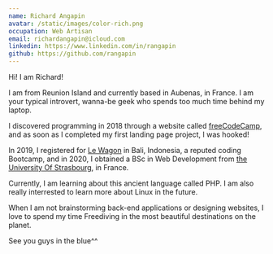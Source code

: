 ```yaml
---
name: Richard Angapin
avatar: /static/images/color-rich.png
occupation: Web Artisan
email: richardangapin@icloud.com
linkedin: https://www.linkedin.com/in/rangapin
github: https://github.com/rangapin
---
```


Hi! I am Richard!

I am from Reunion Island and currently based in Aubenas, in France. I am your typical introvert, wanna-be geek who spends too much time behind my laptop.

I discovered programming in 2018 through a website called <a href="https://www.freecodecamp.org/">freeCodeCamp</a>, and as soon as I completed my first landing page project, I was hooked!

In 2019, I registered for <a href="https://www.lewagon.com/">Le Wagon</a> in Bali, Indonesia, a reputed coding Bootcamp, and in 2020, I obtained a BSc in Web Development from <a href="https://en.unistra.fr/"> the University Of Strasbourg</a>, in France.

Currently, I am learning about this ancient language called PHP. I am also really interrested to learn more about Linux in the future.

When I am not brainstorming back-end applications or designing websites, I love to spend my time Freediving in the most beautiful destinations on the planet.

See you guys in the blue^^
